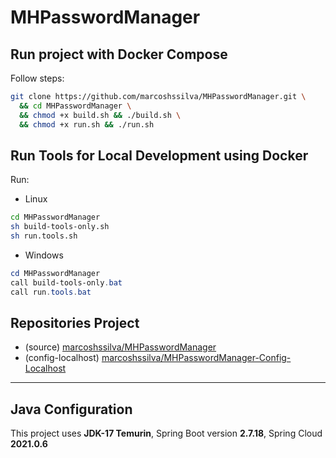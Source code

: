 # MHPasswordManager

## Run project with Docker Compose

Follow steps:
```bash
git clone https://github.com/marcoshssilva/MHPasswordManager.git \
  && cd MHPasswordManager \
  && chmod +x build.sh && ./build.sh \
  && chmod +x run.sh && ./run.sh
```

## Run Tools for Local Development using Docker
Run:

- Linux
```bash
cd MHPasswordManager
sh build-tools-only.sh
sh run.tools.sh
```

- Windows
```powershell
cd MHPasswordManager
call build-tools-only.bat
call run.tools.bat
```

## Repositories Project
- (source) [marcoshssilva/MHPasswordManager](https://github.com/marcoshssilva/MHPasswordManager)
- (config-localhost) [marcoshssilva/MHPasswordManager-Config-Localhost](https://github.com/marcoshssilva/MHPasswordManager-Config-Localhost)

---
## Java Configuration
This project uses  **JDK-17 Temurin**, Spring Boot version **2.7.18**, Spring Cloud **2021.0.6**
